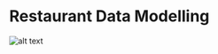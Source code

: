 # Restaurant Data Modelling
![alt text](https://github.com/[username]/[reponame]/blob/[branch]/image.jpg?raw=true)
